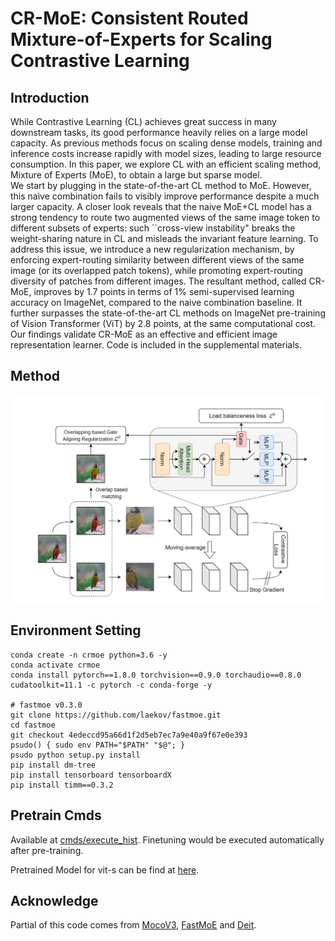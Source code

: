 # CR-MoE: Consistent Routed Mixture-of-Experts for Scaling Contrastive Learning

## Introduction
While Contrastive Learning (CL) achieves great success in many downstream tasks, its good performance heavily relies on a large model capacity. As previous methods focus on scaling dense models, training and inference costs increase rapidly with model sizes, leading to large resource consumption. In this paper, we explore CL with an efficient scaling method, Mixture of Experts (MoE), to obtain a large but sparse model.  
We start by plugging in the state-of-the-art CL method to MoE. However, this naive combination fails to visibly improve performance despite a much larger capacity. A closer look reveals that the naive MoE+CL model has a strong tendency to route two augmented views of the same image token to different subsets of experts: such ``cross-view instability" breaks the weight-sharing nature in CL and misleads the invariant feature learning. To address this issue, we introduce a new regularization mechanism, by enforcing expert-routing similarity between different views of the same image (or its overlapped patch tokens), while promoting expert-routing diversity of patches from different images. The resultant method, called CR-MoE, improves by 1.7 points in terms of 1\% semi-supervised learning accuracy on ImageNet, compared to the naive combination baseline. It further surpasses the state-of-the-art CL methods on ImageNet pre-training of Vision Transformer (ViT) by 2.8 points, at the same computational cost. Our findings validate CR-MoE as an effective and efficient image representation learner. Code is included in the supplemental materials.

## Method
![image](image.png)

## Environment Setting
```shell
conda create -n crmoe python=3.6 -y
conda activate crmoe
conda install pytorch==1.8.0 torchvision==0.9.0 torchaudio==0.8.0 cudatoolkit=11.1 -c pytorch -c conda-forge -y

# fastmoe v0.3.0
git clone https://github.com/laekov/fastmoe.git
cd fastmoe
git checkout 4edeccd95a66d1f2d5eb7ec7a9e40a9f67e0e393
psudo() { sudo env PATH="$PATH" "$@"; }
psudo python setup.py install
pip install dm-tree
pip install tensorboard tensorboardX
pip install timm==0.3.2
```

## Pretrain Cmds
Available at [cmds/execute_hist](cmds/execute_hist). Finetuning would be executed automatically after pre-training.

Pretrained Model for vit-s can be find at [here](https://www.dropbox.com/scl/fo/g0itaju6rdg7nb0zcdyv8/h?rlkey=ngkqqs0k0nzrnxsfgqu7k4762&dl=0).


## Acknowledge
Partial of this code comes from [MocoV3](https://github.com/facebookresearch/moco-v3), [FastMoE](https://github.com/laekov/fastmoe) and [Deit](https://github.com/facebookresearch/deit).